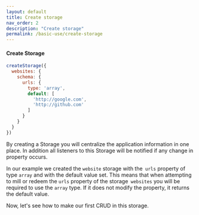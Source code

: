 ```yaml
---
layout: default
title: Create storage
nav_order: 2
description: "Create storage"
permalink: /basic-use/create-storage
---
```


#### Create Storage
```javascript
createStorage({
  websites: {
    schema: {
      urls: {
        type: 'array',
        default: [
          'http://google.com',
          'http://github.com'
        ]
      }
    }
  }
})
```

By creating a Storage you will centralize the application information in one place. In addition all listeners to this Storage will be notified if any change in property occurs.

In our example we created the `website` storage with the` urls` property of type `array` and with the default value set.
This means that when attempting to mill or redeem the `urls` property of the storage` websites` you will be required to use the `array` type. If it does not modify the property, it returns the default value.

Now, let's see how to make our first CRUD in this storage.
